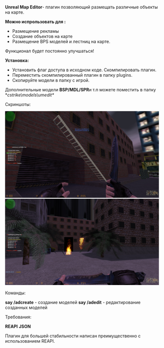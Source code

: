 **Unreal Map Editor**- плагин позволяющий размещать различные объекты на карте.


**Можно испрользовать для :**

* Размещение рекламы
* Создание объектов на карте
* Размещение BPS моделей и лестниц на карте.

Функционал будет постоянно улучшаться!

**Установка:**

* Установить флаг доступа в исходном коде.
Скомпилировать плагин.
* Переместить скомпилированный плагин в папку plugins.
* Скопируйте модели в папку с игрой.

Дополнительные модели **BSP/MDL/SPR**и т.п можете поместить в папку **cstrike\models\umedit\**

Скриншоты:

![This is an image](https://github.com/UnrealKaraulov/UnrealMapEditor/blob/main/screenshots/cs_assault0035.jpg)
![This is an image](https://github.com/UnrealKaraulov/UnrealMapEditor/blob/main/screenshots/cs_assault0031.jpg)

Команды:

**say /adcreate** - создание моделей
**say /adedit** - редактирование созданных моделей

Требования:

**REAPI**
**JSON**

Плагин для большей стабильности написан преимущественно с использованием REAPI.
